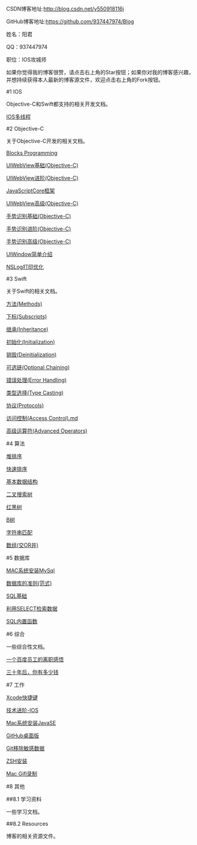 CSDN博客地址:http://blog.csdn.net/y550918116j

GitHub博客地址:https://github.com/937447974/Blog

姓名：阳君

QQ：937447974

职位：IOS攻城师

如果你觉得我的博客很赞，请点击右上角的Star按钮；如果你对我的博客感兴趣，并想持续获得本人最新的博客源文件，欢迎点击右上角的Fork按钮。

#1 IOS

Objective-C和Swift都支持的相关开发文档。

[IOS多线程](https://github.com/937447974/Blog/blob/master/IOS/IOS多线程.md)

#2 Objective-C

关于Objective-C开发的相关文档。

[Blocks Programming](https://github.com/937447974/Blog/blob/master/Objective-C/Blocks%20Programming.md)

[UIWebView基础(Objective-C)](https://github.com/937447974/Blog/blob/master/Objective-C/UIWebView基础(Objective-C).md)

[UIWebView进阶(Objective-C)](https://github.com/937447974/Blog/blob/master/Objective-C/UIWebView进阶(Objective-C).md)

[JavaScriptCore框架](https://github.com/937447974/Blog/blob/master/Objective-C/JavaScriptCore框架.md)

[UIWebView高级(Objective-C)](https://github.com/937447974/Blog/blob/master/Objective-C/UIWebView高级(Objective-C).md)

[手势识别基础(Objective-C)](https://github.com/937447974/Blog/blob/master/Objective-C/手势识别基础(Objective-C).md)

[手势识别进阶(Objective-C)](https://github.com/937447974/Blog/blob/master/Objective-C/手势识别进阶(Objective-C).md)

[手势识别高级(Objective-C)](https://github.com/937447974/Blog/blob/master/Objective-C/手势识别高级(Objective-C).md)

[UIWindow简单介绍](https://github.com/937447974/Blog/blob/master/Objective-C/UIWindow简单介绍.md)

[NSLog打印优化](https://github.com/937447974/Blog/blob/master/Objective-C/NSLog打印优化.md)

[](https://github.com/937447974/Blog/blob/master/Objective-C/)
[](https://github.com/937447974/Blog/blob/master/Objective-C/)
[](https://github.com/937447974/Blog/blob/master/Objective-C/)

#3 Swift

关于Swift的相关文档。

[方法(Methods)](https://github.com/937447974/Blog/blob/master/Swift/方法(Methods).md)

[下标(Subscripts)](https://github.com/937447974/Blog/blob/master/Swift/下标(Subscripts).md)

[继承(Inheritance)](https://github.com/937447974/Blog/blob/master/Swift/继承(Inheritance).md)

[初始化(Initialization)](https://github.com/937447974/Blog/blob/master/Swift/初始化(Initialization).md)

[销毁(Deinitialization)](https://github.com/937447974/Blog/blob/master/Swift/销毁(Deinitialization).md)

[可选链(Optional Chaining)](https://github.com/937447974/Blog/blob/master/Swift/可选链(Optional%20Chaining).md)

[错误处理(Error Handling)](https://github.com/937447974/Blog/blob/master/Swift/错误处理(Error%20Handling).md)

[类型选择(Type Casting)](https://github.com/937447974/Blog/blob/master/Swift/类型选择(Type%20Casting).md)

[协议(Protocols)](https://github.com/937447974/Blog/blob/master/Swift/协议(Protocols).md)

[访问控制(Access Control).md](https://github.com/937447974/Blog/blob/master/Swift/访问控制(Access%20Control))

[高级运算符(Advanced Operators)](https://github.com/937447974/Blog/blob/master/Swift/高级运算符(Advanced%20Operators).md)

[](https://github.com/937447974/Blog/blob/master/Swift/)

#4 算法

[堆排序](https://github.com/937447974/Blog/blob/master/算法/堆排序.md)

[快速排序](https://github.com/937447974/Blog/blob/master/算法/快速排序.md)

[基本数据结构](https://github.com/937447974/Blog/blob/master/算法/基本数据结构.md)

[二叉搜索树](https://github.com/937447974/Blog/blob/master/算法/二叉搜索树.md)

[红黑树](https://github.com/937447974/Blog/blob/master/算法/红黑树.md)

[B树](https://github.com/937447974/Blog/blob/master/算法/B树.md)

[字符串匹配](https://github.com/937447974/Blog/blob/master/算法/字符串匹配.md)

[数组(交OR并)](https://github.com/937447974/Blog/blob/master/算法/数组(交OR并).md)

#5 数据库

[MAC系统安装MySql](https://github.com/937447974/Blog/blob/master/数据库/MAC系统安装MySql.md)

[数据库的准则(范式)](https://github.com/937447974/Blog/blob/master/数据库/数据库的准则(范式).md)

[SQL基础](https://github.com/937447974/Blog/blob/master/数据库/SQL基础.md)

[利用SELECT检索数据](https://github.com/937447974/Blog/blob/master/数据库/利用SELECT检索数据.md)

[SQL内置函数](https://github.com/937447974/Blog/blob/master/数据库/SQL内置函数.md)

#6 综合

一些综合性文档。

[一个百度员工的离职感悟](https://github.com/937447974/Blog/blob/master/综合/一个百度员工的离职感悟.md)

[三十年后，你有多少钱](https://github.com/937447974/Blog/blob/master/综合/三十年后，你有多少钱.md)

[](https://github.com/937447974/Blog/blob/master/综合/)
[](https://github.com/937447974/Blog/blob/master/综合/)
[](https://github.com/937447974/Blog/blob/master/综合/)
[](https://github.com/937447974/Blog/blob/master/综合/)

#7 工作

[Xcode快捷键](https://github.com/937447974/Blog/blob/master/工作/Xcode快捷键.md)

[技术进阶-IOS](https://github.com/937447974/Blog/blob/master/工作/技术进阶-IOS.md)

[Mac系统安装JavaSE](https://github.com/937447974/Blog/blob/master/工作/Mac系统安装JavaSE.md)

[GitHub桌面版](https://github.com/937447974/Blog/blob/master/工作/GitHub桌面版.md)

[Git移除敏感数据](https://github.com/937447974/Blog/blob/master/工作/Git移除敏感数据.md)

[ZSH安装](https://github.com/937447974/Blog/blob/master/工作/ZSH安装.md)

[Mac Gifl录制](https://github.com/937447974/Blog/blob/master/工作/Mac%20Gifl录制.md)

#8 其他

##8.1 学习资料

一些学习文档。

##8.2 Resources

博客的相关资源文件。



